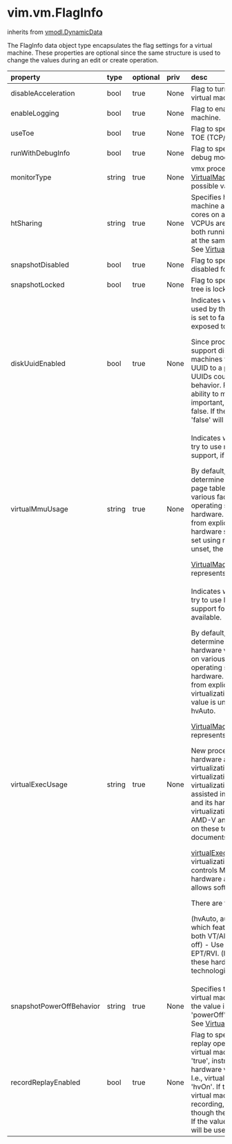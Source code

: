 vim.vm.FlagInfo
===============
inherits from [vmodl.DynamicData](docs/vmodl.DynamicData.md)


The FlagInfo data object type encapsulates the flag settings   for a virtual machine.   These properties are optional since the same structure   is used to change the values during an edit or create operation.

| property | type | optional | priv | desc |
|:---------|:-----|:---------|:-----|:-----|
| disableAcceleration | bool | true | None | Flag to turn off video acceleration for a virtual machine console window. |
| enableLogging | bool | true | None | Flag to enable logging for a virtual machine. |
| useToe | bool | true | None | Flag to specify whether or not to use TOE (TCP/IP Offloading). |
| runWithDebugInfo | bool | true | None | Flag to specify whether or not to run in debug mode. |
| monitorType | string | true | None | vmx process type. See <a href="vim.vm.FlagInfo.MonitorType.md">VirtualMachineFlagInfoMonitorType</a>   for possible values for this property. |
| htSharing | string | true | None | Specifies how the VCPUs of a virtual machine are allowed to  share physical cores on a hyperthreaded system. Two VCPUs are  "sharing" a core if they are both running on logical CPUs of  the core at the same time.<br>See <a href="vim.vm.FlagInfo.HtSharing.md">VirtualMachineHtSharing</a><br> |
| snapshotDisabled | bool | true | None | Flag to specify whether snapshots are disabled for this virtual    machine. |
| snapshotLocked | bool | true | None | Flag to specify whether the snapshot tree is locked for this virtual machine. |
| diskUuidEnabled | bool | true | None | Indicates whether disk UUIDs are being used by this virtual machine.                  If this flag is set to false, disk UUIDs are not exposed to the guest.                <p>                                                                                   Since products before ESX 3.1 do not support disk UUIDs, moving virtual               machines from a platform that supports UUID to a platform that does                   not support UUIDs could result in unspecified guest behavior. For                     virtual machines where the ability to move to older platforms is                      important, this flag should be set to false. If the value is unset,    the behavior 'false' will be used. |
| virtualMmuUsage | string | true | None | Indicates whether or not the system will try to use nested page   table hardware support, if available.   <p>   By default, VMware software will determine whether or not   to use nested page table hardware support based on various factors such   as the guest operating system type and the physical hardware.   Certain workloads can benefit from explicitly turning    nested page table hardware support on or off; this can be set using   nptUsage flag.   If the value is unset, the value will default to automatic.   <p>   <a href="vim.vm.FlagInfo.VirtualMmuUsage.md">VirtualMachineFlagInfoVirtualMmuUsage</a> represents the set of   possible values. |
| virtualExecUsage | string | true | None | Indicates whether or not the system will try to use Hardware    Virtualization (HV) support for instruction virtualization,    if available.   <p>   By default, VMware software will determine whether or not   to use hardware virtualization support based on various factors such   as the guest operating system type and the physical hardware.   Certain workloads can benefit from explicitly turning    hardware virtualization support on or off.   If the value is unset, the value will default to hvAuto.   <p>   <a href="vim.vm.FlagInfo.VirtualExecUsage.md">VirtualMachineFlagInfoVirtualExecUsage</a> represents the set of   possible values.   <p>   New processors can enable two hardware acceleration technologies    for virtualization, one for instruction virtualization and the    other for MMU virtualization. Intel names its hardware-assisted    instruction virtualization as VT, and its hardware-assisted    MMU virtualization as EPT. AMD calls them as AMD-V and RVI,   respectively. For details on these technologies, please refer    to documents from the processor vendors.   <p>   <a href="vim.vm.FlagInfo.md#virtualExecUsage">virtualExecUsage</a> controls instruction    virtualization; while <a href="vim.vm.FlagInfo.md#virtualMmuUsage">virtualMmuUsage</a>    controls MMU virtualization. "On" allows hardware acceleration,    while "off" only allows software solution.   <p>   There are four meaningful combinations.   <p>   (hvAuto, automatic) - The host chooses which feature to use.   (hvOn, on)          - Use both VT/AMD-V and EPT/RVI.   (hvOn, off)         - Use VT/AMD-V but do not use EPT/RVI.   (hvOff, off)        - Do not use any of these hardware acceleration technologies. |
| snapshotPowerOffBehavior | string | true | None | Specifies the power-off behavior for a virtual machine that has   a snapshot.  If the value is unset, the behavior 'powerOff' will   be used.<br>See <a href="vim.vm.FlagInfo.PowerOffBehavior.md">VirtualMachinePowerOffBehavior</a><br> |
| recordReplayEnabled | bool | true | None | Flag to specify whether record and replay operations are    allowed for this virtual machine.     If this flag is set to 'true', instruction virtualization    will use hardware virtualization (HV) support. I.e.,    virtualExecUsage will be set to 'hvOn'.    If this flag is set to 'false' for a virtual machine that   already has a recording, replay will be disallowed, though   the recording will be preserved.     If the value is unset, the behavior 'false' will be used. |


